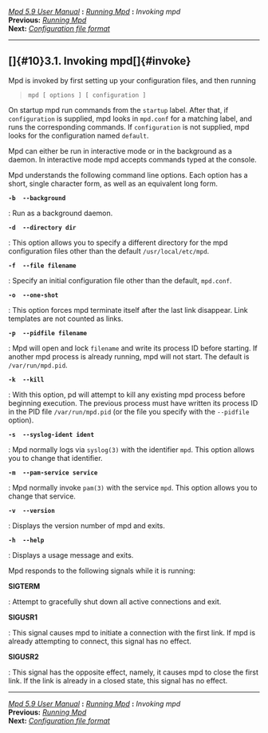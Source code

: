 [*Mpd 5.9 User Manual*](README.md) **:** [*Running Mpd*](mpd9.md) **:**
*Invoking mpd*\
**Previous:** [*Running Mpd*](mpd9.md)\
**Next:** [*Configuration file format*](mpd11.md)

------------------------------------------------------------------------

## []{#10}3.1. Invoking mpd[]{#invoke}

Mpd is invoked by first setting up your configuration files, and then
running

> ` mpd [ options ] [ configuration ] `

On startup mpd run commands from the `startup` label. After that, if
`configuration` is supplied, mpd looks in `mpd.conf` for a matching
label, and runs the corresponding commands. If `configuration` is not
supplied, mpd looks for the configuration named `default`.

Mpd can either be run in interactive mode or in the background as a
daemon. In interactive mode mpd accepts commands typed at the console.

Mpd understands the following command line options. Each option has a
short, single character form, as well as an equivalent long form.

**`-b  --background`**

:   Run as a background daemon.

**`-d  --directory dir`**

:   This option allows you to specify a different directory for the mpd
    configuration files other than the default `/usr/local/etc/mpd`.

**`-f  --file filename`**

:   Specify an initial configuration file other than the default,
    `mpd.conf`.

**`-o  --one-shot`**

:   This option forces mpd terminate itself after the last link
    disappear. Link templates are not counted as links.

**`-p  --pidfile filename`**

:   Mpd will open and lock `filename` and write its process ID before
    starting. If another mpd process is already running, mpd will not
    start. The default is `/var/run/mpd.pid`.

**`-k  --kill`**

:   With this option, pd will attempt to kill any existing mpd process
    before beginning execution. The previous process must have written
    its process ID in the PID file `/var/run/mpd.pid` (or the file you
    specify with the `--pidfile` option).

**`-s  --syslog-ident ident`**

:   Mpd normally logs via `syslog(3)` with the identifier `mpd`. This
    option allows you to change that identifier.

**`-m  --pam-service service`**

:   Mpd normally invoke `pam(3)` with the service `mpd`. This option
    allows you to change that service.

**`-v  --version`**

:   Displays the version number of mpd and exits.

**`-h  --help`**

:   Displays a usage message and exits.

Mpd responds to the following signals while it is running:

**SIGTERM**

:   Attempt to gracefully shut down all active connections and exit.

**SIGUSR1**

:   This signal causes mpd to initiate a connection with the first link.
    If mpd is already attempting to connect, this signal has no effect.

**SIGUSR2**

:   This signal has the opposite effect, namely, it causes mpd to close
    the first link. If the link is already in a closed state, this
    signal has no effect.

------------------------------------------------------------------------

[*Mpd 5.9 User Manual*](README.md) **:** [*Running Mpd*](mpd9.md) **:**
*Invoking mpd*\
**Previous:** [*Running Mpd*](mpd9.md)\
**Next:** [*Configuration file format*](mpd11.md)
